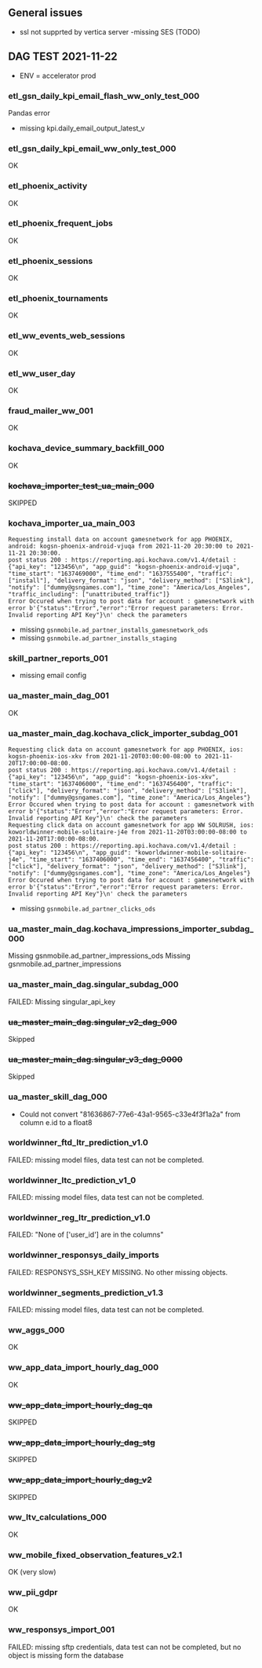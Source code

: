 ## General issues
- ssl not supprted by vertica server
-missing SES (TODO)

## DAG TEST 2021-11-22

- ENV = accelerator prod

### etl_gsn_daily_kpi_email_flash_ww_only_test_000

Pandas error

- missing kpi.daily_email_output_latest_v

### etl_gsn_daily_kpi_email_ww_only_test_000

OK

### etl_phoenix_activity

OK

### etl_phoenix_frequent_jobs

OK

### etl_phoenix_sessions

OK

### etl_phoenix_tournaments 

OK

### etl_ww_events_web_sessions

OK

### etl_ww_user_day

OK

### fraud_mailer_ww_001

OK

### kochava_device_summary_backfill_000

OK

### ~~kochava_importer_test_ua_main_000~~

SKIPPED

### kochava_importer_ua_main_003

```
Requesting install data on account gamesnetwork for app PHOENIX, android: kogsn-phoenix-android-vjuqa from 2021-11-20 20:30:00 to 2021-11-21 20:30:00.
post status 200 : https://reporting.api.kochava.com/v1.4/detail : {"api_key": "123456\n", "app_guid": "kogsn-phoenix-android-vjuqa", "time_start": "1637469000", "time_end": "1637555400", "traffic": ["install"], "delivery_format": "json", "delivery_method": ["S3link"], "notify": ["dummy@gsngames.com"], "time_zone": "America/Los_Angeles", "traffic_including": ["unattributed_traffic"]}
Error Occured when trying to post data for account : gamesnetwork with error b'{"status":"Error","error":"Error request parameters: Error. Invalid reporting API Key"}\n' check the parameters
```
- missing `gsnmobile.ad_partner_installs_gamesnetwork_ods`
- missing `gsnmobile.ad_partner_installs_staging`

### skill_partner_reports_001

- missing email config

### ua_master_main_dag_001

OK

### ua_master_main_dag.kochava_click_importer_subdag_001

```
Requesting click data on account gamesnetwork for app PHOENIX, ios: kogsn-phoenix-ios-xkv from 2021-11-20T03:00:00-08:00 to 2021-11-20T17:00:00-08:00.
post status 200 : https://reporting.api.kochava.com/v1.4/detail : {"api_key": "123456\n", "app_guid": "kogsn-phoenix-ios-xkv", "time_start": "1637406000", "time_end": "1637456400", "traffic": ["click"], "delivery_format": "json", "delivery_method": ["S3link"], "notify": ["dummy@gsngames.com"], "time_zone": "America/Los_Angeles"}
Error Occured when trying to post data for account : gamesnetwork with error b'{"status":"Error","error":"Error request parameters: Error. Invalid reporting API Key"}\n' check the parameters
Requesting click data on account gamesnetwork for app WW SOLRUSH, ios: koworldwinner-mobile-solitaire-j4e from 2021-11-20T03:00:00-08:00 to 2021-11-20T17:00:00-08:00.
post status 200 : https://reporting.api.kochava.com/v1.4/detail : {"api_key": "123456\n", "app_guid": "koworldwinner-mobile-solitaire-j4e", "time_start": "1637406000", "time_end": "1637456400", "traffic": ["click"], "delivery_format": "json", "delivery_method": ["S3link"], "notify": ["dummy@gsngames.com"], "time_zone": "America/Los_Angeles"}
Error Occured when trying to post data for account : gamesnetwork with error b'{"status":"Error","error":"Error request parameters: Error. Invalid reporting API Key"}\n' check the parameters
```

- missing `gsnmobile.ad_partner_clicks_ods`

### ua_master_main_dag.kochava_impressions_importer_subdag_000

Missing gsnmobile.ad_partner_impressions_ods
Missing gsnmobile.ad_partner_impressions

### ua_master_main_dag.singular_subdag_000

FAILED: Missing singular_api_key

### ~~ua_master_main_dag.singular_v2_dag_000~~

Skipped

### ~~ua_master_main_dag.singular_v3_dag_0000~~

Skipped

### ua_master_skill_dag_000

- Could not convert "81636867-77e6-43a1-9565-c33e4f3f1a2a" from column e.id to a float8

### worldwinner_ftd_ltr_prediction_v1.0

FAILED: missing model files, data test can not be completed.

### worldwinner_ltc_prediction_v1_0

FAILED: missing model files, data test can not be completed.

### worldwinner_reg_ltr_prediction_v1.0

FAILED: "None of ['user_id'] are in the columns"

### worldwinner_responsys_daily_imports

FAILED: RESPONSYS_SSH_KEY MISSING. No other missing objects.

### worldwinner_segments_prediction_v1.3

FAILED: missing model files, data test can not be completed.

### ww_aggs_000

OK

### ww_app_data_import_hourly_dag_000

OK

### ~~ww_app_data_import_hourly_dag_qa~~

SKIPPED

### ~~ww_app_data_import_hourly_dag_stg~~

SKIPPED

### ~~ww_app_data_import_hourly_dag_v2~~

SKIPPED

### ww_ltv_calculations_000

OK

### ww_mobile_fixed_observation_features_v2.1

OK (very slow)

### ww_pii_gdpr

OK

### ww_responsys_import_001

FAILED: missing sftp credentials, data test can not be completed, but no object is missing form the database


